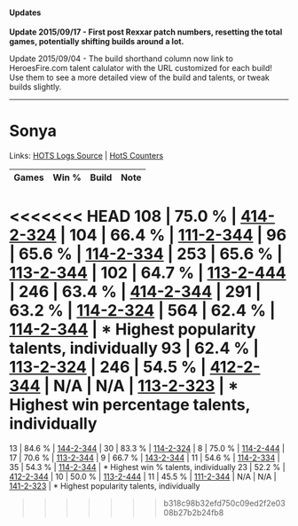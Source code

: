 #### Updates
**Update 2015/09/17 - First post Rexxar patch numbers, resetting the total games, potentially shifting builds around a lot.**

Update 2015/09/04 - The build shorthand column now link to HeroesFire.com talent calulator with the URL customized for each build!  
Use them to see a more detailed view of the build and talents, or tweak builds slightly.

***

# Sonya

Links: [HOTS Logs Source](https://www.hotslogs.com/Sitewide/HeroDetails?Hero=Sonya) | [HotS Counters](http://hotscounters.com/#/hero/Sonya)

Games  | Win %  | Build     | Note
-----  | -----  | -----     | ----
<<<<<<< HEAD
108    | 75.0 % | [414-2-324](http://www.heroesfire.com/hots/talent-calculator/sonya#ryjq) | 
104    | 66.4 % | [111-2-344](http://www.heroesfire.com/hots/talent-calculator/sonya#gO-O) | 
96     | 65.6 % | [114-2-334](http://www.heroesfire.com/hots/talent-calculator/sonya#gWI-) | 
253    | 65.6 % | [113-2-344](http://www.heroesfire.com/hots/talent-calculator/sonya#gTsu) | 
102    | 64.7 % | [113-2-444](http://www.heroesfire.com/hots/talent-calculator/sonya#gTuS) | 
246    | 63.4 % | [414-2-344](http://www.heroesfire.com/hots/talent-calculator/sonya#ryk8) | 
291    | 63.2 % | [114-2-324](http://www.heroesfire.com/hots/talent-calculator/sonya#gWIq) | 
564    | 62.4 % | [114-2-344](http://www.heroesfire.com/hots/talent-calculator/sonya#gWJ8) | * Highest popularity talents, individually
93     | 62.4 % | [113-2-324](http://www.heroesfire.com/hots/talent-calculator/sonya#gTsa) | 
246    | 54.5 % | [412-2-344](http://www.heroesfire.com/hots/talent-calculator/sonya#rtre) | 
N/A    | N/A    | [113-2-323](http://www.heroesfire.com/hots/talent-calculator/sonya#gTsZ) | * Highest win percentage talents, individually
=======
13     | 84.6 % | [144-2-344](http://www.heroesfire.com/hots/talent-calculator/sonya#hfYe) | 
30     | 83.3 % | [114-2-324](http://www.heroesfire.com/hots/talent-calculator/sonya#gWIq) | 
8      | 75.0 % | [114-2-444](http://www.heroesfire.com/hots/talent-calculator/sonya#gWKi) | 
17     | 70.6 % | [113-2-344](http://www.heroesfire.com/hots/talent-calculator/sonya#gTsu) | 
9      | 66.7 % | [143-2-344](http://www.heroesfire.com/hots/talent-calculator/sonya#hd6O) | 
11     | 54.6 % | [114-2-334](http://www.heroesfire.com/hots/talent-calculator/sonya#gWI-) | 
35     | 54.3 % | [114-2-344](http://www.heroesfire.com/hots/talent-calculator/sonya#gWJ8) | * Highest win % talents, individually
23     | 52.2 % | [412-2-344](http://www.heroesfire.com/hots/talent-calculator/sonya#rtre) | 
10     | 50.0 % | [113-2-444](http://www.heroesfire.com/hots/talent-calculator/sonya#gTuS) | 
11     | 45.5 % | [111-2-344](http://www.heroesfire.com/hots/talent-calculator/sonya#gO-O) | 
N/A    | N/A    | [141-2-323](http://www.heroesfire.com/hots/talent-calculator/sonya#hYDZ) | * Highest popularity talents, individually
>>>>>>> b318c98b32efd750c09ed2f2e0308b27b2b24fb8
